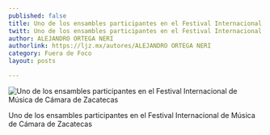 ```yaml
---
published: false
title: Uno de los ensambles participantes en el Festival Internacional de Música de Cámara de Zacatecas
twitt: Uno de los ensambles participantes en el Festival Internacional de Música de Cámara de Zacatecas
author: ALEJANDRO ORTEGA NERI
authorlink: https://ljz.mx/autores/ALEJANDRO ORTEGA NERI
category: Fuera de Foco
layout: posts

---
```


![Uno de los ensambles participantes en el Festival Internacional de Música de Cámara de Zacatecas](http://i.imgur.com/qtDmb4hm.jpg)

Uno de los ensambles participantes en el Festival Internacional de Música de Cámara de Zacatecas
